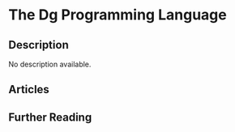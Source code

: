 # The Dg Programming Language

## Description

No description available.

## Articles

## Further Reading